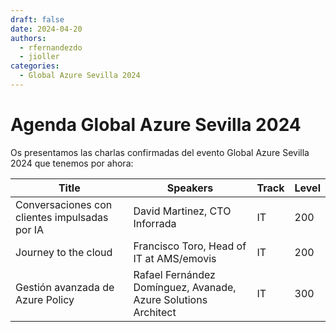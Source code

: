 ```yaml
---
draft: false
date: 2024-04-20
authors:
  - rfernandezdo
  - jioller
categories:
  - Global Azure Sevilla 2024
---
```


# Agenda Global Azure Sevilla 2024 

Os presentamos las charlas confirmadas del evento Global Azure Sevilla 2024 que tenemos por ahora:

| Title | Speakers | Track | Level | 
| --- | --- | --- | --- |
| Conversaciones con clientes impulsadas por IA	| David Martinez, CTO Inforrada | IT | 200 |
| Journey to the cloud	| Francisco Toro, Head of IT at AMS/emovis | IT | 200 |
| Gestión avanzada de Azure Policy	| Rafael Fernández Domínguez, Avanade, Azure Solutions Architect | IT | 300 |

